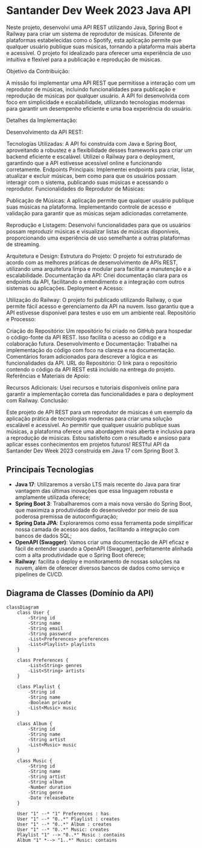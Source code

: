 # Santander Dev Week 2023 Java API
Neste projeto, desenvolvi uma API REST utilizando Java, Spring Boot e Railway para criar um sistema de reprodutor de músicas. Diferente de plataformas estabelecidas como o Spotify, esta aplicação permite que qualquer usuário publique suas músicas, tornando a plataforma mais aberta e acessível. O projeto foi idealizado para oferecer uma experiência de uso intuitiva e flexível para a publicação e reprodução de músicas.

Objetivo da Contribuição:

A missão foi implementar uma API REST que permitisse a interação com um reprodutor de músicas, incluindo funcionalidades para publicação e reprodução de músicas por qualquer usuário. A API foi desenvolvida com foco em simplicidade e escalabilidade, utilizando tecnologias modernas para garantir um desempenho eficiente e uma boa experiência do usuário.

Detalhes da Implementação:

Desenvolvimento da API REST:

Tecnologias Utilizadas: A API foi construída com Java e Spring Boot, aproveitando a robustez e a flexibilidade desses frameworks para criar um backend eficiente e escalável. Utilizei o Railway para o deployment, garantindo que a API estivesse acessível online e funcionando corretamente.
Endpoints Principais: Implementei endpoints para criar, listar, atualizar e excluir músicas, bem como para que os usuários possam interagir com o sistema, publicando suas músicas e acessando o reprodutor.
Funcionalidades do Reprodutor de Músicas:

Publicação de Músicas: A aplicação permite que qualquer usuário publique suas músicas na plataforma. Implementando controle de acesso e validação para garantir que as músicas sejam adicionadas corretamente.

Reprodução e Listagem: Desenvolvi funcionalidades para que os usuários possam reproduzir músicas e visualizar listas de músicas disponíveis, proporcionando uma experiência de uso semelhante a outras plataformas de streaming.

Arquitetura e Design:
Estrutura do Projeto: O projeto foi estruturado de acordo com as melhores práticas de desenvolvimento de APIs REST, utilizando uma arquitetura limpa e modular para facilitar a manutenção e a escalabilidade.
Documentação da API: Criei documentação clara para os endpoints da API, facilitando o entendimento e a integração com outros sistemas ou aplicações.
Deployment e Acesso:

Utilização do Railway: O projeto foi publicado utilizando Railway, o que permite fácil acesso e gerenciamento da API na nuvem. Isso garantiu que a API estivesse disponível para testes e uso em um ambiente real.
Repositório e Processo:

Criação do Repositório: Um repositório foi criado no GitHub para hospedar o código-fonte da API REST. Isso facilita o acesso ao código e a colaboração futura.
Desenvolvimento e Documentação: Trabalhei na implementação do código com foco na clareza e na documentação. Comentários foram adicionados para descrever a lógica e as funcionalidades da API.
URL do Repositório: O link para o repositório contendo o código da API REST está incluído na entrega do projeto.
Referências e Materiais de Apoio:

Recursos Adicionais: Usei recursos e tutoriais disponíveis online para garantir a implementação correta das funcionalidades e para o deployment com Railway.
Conclusão:

Este projeto de API REST para um reprodutor de músicas é um exemplo da aplicação prática de tecnologias modernas para criar uma solução escalável e acessível. Ao permitir que qualquer usuário publique suas músicas, a plataforma oferece uma abordagem mais aberta e inclusiva para a reprodução de músicas. Estou satisfeito com o resultado e ansioso para aplicar esses conhecimentos em projetos futuros!
RESTful API da Santander Dev Week 2023 construída em Java 17 com Spring Boot 3.

## Principais Tecnologias
 - **Java 17**: Utilizaremos a versão LTS mais recente do Java para tirar vantagem das últimas inovações que essa linguagem robusta e amplamente utilizada oferece;
 - **Spring Boot 3**: Trabalharemos com a mais nova versão do Spring Boot, que maximiza a produtividade do desenvolvedor por meio de sua poderosa premissa de autoconfiguração;
 - **Spring Data JPA**: Exploraremos como essa ferramenta pode simplificar nossa camada de acesso aos dados, facilitando a integração com bancos de dados SQL;
 - **OpenAPI (Swagger)**: Vamos criar uma documentação de API eficaz e fácil de entender usando a OpenAPI (Swagger), perfeitamente alinhada com a alta produtividade que o Spring Boot oferece;
 - **Railway**: facilita o deploy e monitoramento de nossas soluções na nuvem, além de oferecer diversos bancos de dados como serviço e pipelines de CI/CD.




## Diagrama de Classes (Domínio da API)


```mermaid
classDiagram
    class User {
        -String id
        -String name
        -String email
        -String password
        -List<Preferences> preferences
        -List<Playlist> playlists
    }
    
    class Preferences {
        -List<String> genres
        -List<String> artists
    }
    
    class Playlist {
        -String id
        -String name
        -Boolean private
        -List<Music> music
    }

    class Album {
        -String id
        -String name
        -String artist
        -List<Music> music
    }
    
    class Music {
        -String id
        -String name
        -String artist
        -String album
        -Number duration
        -String genre
        -Date releaseDate
    }

    User "1" --* "1" Preferences : has
    User "1" --* "0..*" Playlist : creates
    User "1" --* "0..*" Album : creates
    User "1" --* "0..*" Music: creates
    Playlist "1" --> "0..*" Music : contains
    Album "1" *--> "1..*" Music: contains
```
